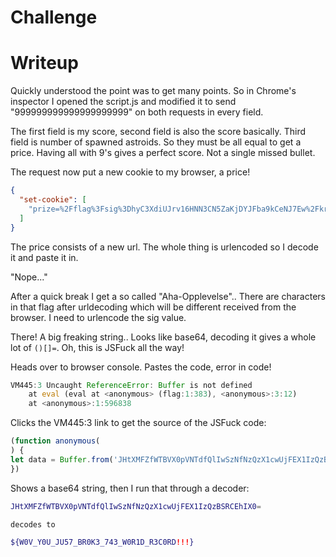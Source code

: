 # Challenge

# Writeup

Quickly understood the point was to get many points. So in Chrome's inspector I opened the script.js and modified it to send "999999999999999999999" on both requests in every field. 

The first field is my score, second field is also the score basically. Third field is number of spawned astroids. So they must be all equal to get a price. Having all with 9's gives a perfect score. Not a single missed bullet.

The request now put a new cookie to my browser, a price! 

```json
{
  "set-cookie": [
    "prize=%2Fflag%3Fsig%3DhyC3XdiUJrv16HNN3CN5ZaKjDYJFba9kCeNJ7Ew%2FkrtRaObQAhbKIwhugX21Ky58mkJQylS%2Fb33rS6ptxqEnumHyHMobOHzeo8ZILC8lH9%2FyIlw2X2iioabO1iOjxOR4GVDFjQb0%2BWLvS8yyycPMmfuCDU3O70O85TvypHiolQLiqv8LbFcInQZOk0WloMnlsAidqNlvUBuOBWbdfABc4ZN3rvyd%2B6yHdiT5lY6oKMMQXDyxygA6hVMsiX5jyg7ubxuC%2BLkAtXRNei0lL9nDNffOnmgy1qDZWt2N0Jf9%2FYzjE5%2B4jWFEgzJr5GUsTyT6YDqVlF%2Bo8rPtIzA2tEPK2%2BfzP%2FH82GLrsAK7QlxMN2Ova3yexi%2BlXjr4sn1O5WYyVlsPOTvciDQxt7If2tDrMTmvXolx2tCFktycZPq%2FTuQfVC%2FAwwyPXLSJxnvlGJgEd35%2BBNo3DAAIsL5KZTiRbIRA07jL15kJPBGAgvKIB0gm7t9q%2FRjHhxqCASCX0yGW; Path=/"
  ]
}
```

The price consists of a new url. The whole thing is urlencoded so I decode it and paste it in.

"Nope..."

After a quick break I get a so called "Aha-Opplevelse".. There are characters in that flag after urldecoding which will be different received from the browser. I need to urlencode the sig value.

There! A big freaking string.. Looks like base64, decoding it gives a whole lot of `()[]=`. Oh, this is JSFuck all the way! 

Heads over to browser console. Pastes the code, error in code!

```javascript
VM445:3 Uncaught ReferenceError: Buffer is not defined
    at eval (eval at <anonymous> (flag:1:383), <anonymous>:3:12)
    at <anonymous>:1:596838
```

Clicks the VM445:3 link to get the source of the JSFuck code:

```javascript
(function anonymous(
) {
let data = Buffer.from('JHtXMFZfWTBVX0pVNTdfQlIwSzNfNzQzX1cwUjFEX1IzQzBSRCEhIX0=','base64');console.log(data.toString('ascii'));
})
```

Shows a base64 string, then I run that through a decoder:

```bash
JHtXMFZfWTBVX0pVNTdfQlIwSzNfNzQzX1cwUjFEX1IzQzBSRCEhIX0=

decodes to

${W0V_Y0U_JU57_BR0K3_743_W0R1D_R3C0RD!!!}
```